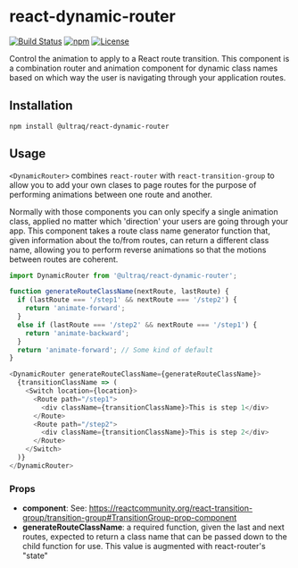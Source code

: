 
react-dynamic-router
====================

[![Build Status](https://travis-ci.com/ultraq/react-dynamic-router.svg?branch=master)](https://travis-ci.com/ultraq/react-dynamic-router)
[![npm](https://img.shields.io/npm/v/@ultraq/react-dynamic-router.svg?maxAge=3600)](https://www.npmjs.com/package/@ultraq/react-dynamic-router)
[![License](https://img.shields.io/github/license/ultraq/react-dynamic-router.svg?maxAge=2592000)](https://github.com/ultraq/react-dynamic-router/blob/master/LICENSE.txt)

Control the animation to apply to a React route transition.  This component is a
combination router and animation component for dynamic class names based on
which way the user is navigating through your application routes.


Installation
------------

```
npm install @ultraq/react-dynamic-router
```


Usage
-----

`<DynamicRouter>` combines `react-router` with `react-transition-group` to allow
you to add your own clases to page routes for the purpose of performing
animations between one route and another.

Normally with those components you can only specify a single animation class,
applied no matter which 'direction' your users are going through your app.  This
component takes a route class name generator function that, given information
about the to/from routes, can return a different class name, allowing you to
perform reverse animations so that the motions between routes are coherent.

```javascript
import DynamicRouter from '@ultraq/react-dynamic-router';

function generateRouteClassName(nextRoute, lastRoute) {
  if (lastRoute === '/step1' && nextRoute === '/step2') {
  	return 'animate-forward';
  }
  else if (lastRoute === '/step2' && nextRoute === '/step1') {
  	return 'animate-backward';
  }
  return 'animate-forward'; // Some kind of default
}

<DynamicRouter generateRouteClassName={generateRouteClassName}>
  {transitionClassName => (
    <Switch location={location}>
      <Route path="/step1">
        <div className={transitionClassName}>This is step 1</div>
      </Route>
      <Route path="/step2">
        <div className={transitionClassName}>This is step 2</div>
      </Route>
    </Switch>
  )}
</DynamicRouter>
```

### Props
 - **component**: See: https://reactcommunity.org/react-transition-group/transition-group#TransitionGroup-prop-component
 - **generateRouteClassName**: a required function, given the last and next
   routes, expected to return a class name that can be passed down to the child
   function for use.  This value is augmented with react-router's "state"
